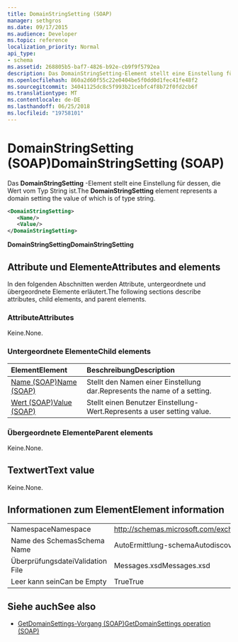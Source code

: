 ```yaml
---
title: DomainStringSetting (SOAP)
manager: sethgros
ms.date: 09/17/2015
ms.audience: Developer
ms.topic: reference
localization_priority: Normal
api_type:
- schema
ms.assetid: 268805b5-baf7-4826-b92e-cb9f9f5792ea
description: Das DomainStringSetting-Element stellt eine Einstellung für dessen, die Wert vom Typ String ist.
ms.openlocfilehash: 860a2d60f55c22e0404be5f0dd0d1fec41fe48f2
ms.sourcegitcommit: 34041125dc8c5f993b21cebfc4f8b72f0fd2cb6f
ms.translationtype: MT
ms.contentlocale: de-DE
ms.lasthandoff: 06/25/2018
ms.locfileid: "19758101"
---
```

# <a name="domainstringsetting-soap"></a><span data-ttu-id="ec049-103">DomainStringSetting (SOAP)</span><span class="sxs-lookup"><span data-stu-id="ec049-103">DomainStringSetting (SOAP)</span></span>

<span data-ttu-id="ec049-104">Das **DomainStringSetting** -Element stellt eine Einstellung für dessen, die Wert vom Typ String ist.</span><span class="sxs-lookup"><span data-stu-id="ec049-104">The **DomainStringSetting** element represents a domain setting the value of which is of type string.</span></span> 
  
```XML
<DomainStringSetting>
   <Name/>
   <Value/>
</DomainStringSetting>
```

 <span data-ttu-id="ec049-105">**DomainStringSetting**</span><span class="sxs-lookup"><span data-stu-id="ec049-105">**DomainStringSetting**</span></span>
## <a name="attributes-and-elements"></a><span data-ttu-id="ec049-106">Attribute und Elemente</span><span class="sxs-lookup"><span data-stu-id="ec049-106">Attributes and elements</span></span>

<span data-ttu-id="ec049-107">In den folgenden Abschnitten werden Attribute, untergeordnete und übergeordnete Elemente erläutert.</span><span class="sxs-lookup"><span data-stu-id="ec049-107">The following sections describe attributes, child elements, and parent elements.</span></span>
  
### <a name="attributes"></a><span data-ttu-id="ec049-108">Attribute</span><span class="sxs-lookup"><span data-stu-id="ec049-108">Attributes</span></span>

<span data-ttu-id="ec049-109">Keine.</span><span class="sxs-lookup"><span data-stu-id="ec049-109">None.</span></span>
  
### <a name="child-elements"></a><span data-ttu-id="ec049-110">Untergeordnete Elemente</span><span class="sxs-lookup"><span data-stu-id="ec049-110">Child elements</span></span>

|<span data-ttu-id="ec049-111">**Element**</span><span class="sxs-lookup"><span data-stu-id="ec049-111">**Element**</span></span>|<span data-ttu-id="ec049-112">**Beschreibung**</span><span class="sxs-lookup"><span data-stu-id="ec049-112">**Description**</span></span>|
|:-----|:-----|
|[<span data-ttu-id="ec049-113">Name (SOAP)</span><span class="sxs-lookup"><span data-stu-id="ec049-113">Name (SOAP)</span></span>](name-soap.md) <br/> |<span data-ttu-id="ec049-114">Stellt den Namen einer Einstellung dar.</span><span class="sxs-lookup"><span data-stu-id="ec049-114">Represents the name of a setting.</span></span>  <br/> |
|[<span data-ttu-id="ec049-115">Wert (SOAP)</span><span class="sxs-lookup"><span data-stu-id="ec049-115">Value (SOAP)</span></span>](value-soap.md) <br/> |<span data-ttu-id="ec049-116">Stellt einen Benutzer Einstellung-Wert.</span><span class="sxs-lookup"><span data-stu-id="ec049-116">Represents a user setting value.</span></span>  <br/> |
   
### <a name="parent-elements"></a><span data-ttu-id="ec049-117">Übergeordnete Elemente</span><span class="sxs-lookup"><span data-stu-id="ec049-117">Parent elements</span></span>

<span data-ttu-id="ec049-118">Keine.</span><span class="sxs-lookup"><span data-stu-id="ec049-118">None.</span></span>
  
## <a name="text-value"></a><span data-ttu-id="ec049-119">Textwert</span><span class="sxs-lookup"><span data-stu-id="ec049-119">Text value</span></span>

<span data-ttu-id="ec049-120">Keine.</span><span class="sxs-lookup"><span data-stu-id="ec049-120">None.</span></span>
  
## <a name="element-information"></a><span data-ttu-id="ec049-121">Informationen zum Element</span><span class="sxs-lookup"><span data-stu-id="ec049-121">Element information</span></span>

|||
|:-----|:-----|
|<span data-ttu-id="ec049-122">Namespace</span><span class="sxs-lookup"><span data-stu-id="ec049-122">Namespace</span></span>  <br/> |http://schemas.microsoft.com/exchange/2010/Autodiscover  <br/> |
|<span data-ttu-id="ec049-123">Name des Schemas</span><span class="sxs-lookup"><span data-stu-id="ec049-123">Schema Name</span></span>  <br/> |<span data-ttu-id="ec049-124">AutoErmittlung-schema</span><span class="sxs-lookup"><span data-stu-id="ec049-124">Autodiscover schema</span></span>  <br/> |
|<span data-ttu-id="ec049-125">Überprüfungsdatei</span><span class="sxs-lookup"><span data-stu-id="ec049-125">Validation File</span></span>  <br/> |<span data-ttu-id="ec049-126">Messages.xsd</span><span class="sxs-lookup"><span data-stu-id="ec049-126">Messages.xsd</span></span>  <br/> |
|<span data-ttu-id="ec049-127">Leer kann sein</span><span class="sxs-lookup"><span data-stu-id="ec049-127">Can be Empty</span></span>  <br/> |<span data-ttu-id="ec049-128">True</span><span class="sxs-lookup"><span data-stu-id="ec049-128">True</span></span>  <br/> |
   
## <a name="see-also"></a><span data-ttu-id="ec049-129">Siehe auch</span><span class="sxs-lookup"><span data-stu-id="ec049-129">See also</span></span>

- [<span data-ttu-id="ec049-130">GetDomainSettings-Vorgang (SOAP)</span><span class="sxs-lookup"><span data-stu-id="ec049-130">GetDomainSettings operation (SOAP)</span></span>](getdomainsettings-operation-soap.md)

